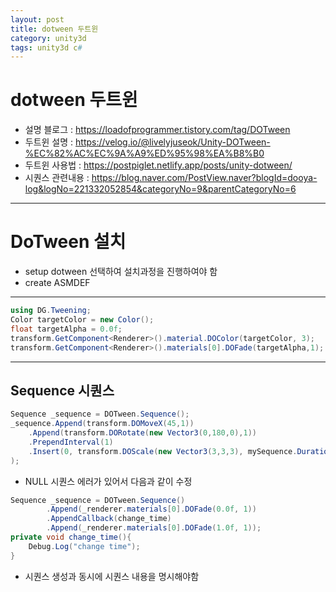```yaml
---
layout: post
title: dotween 두트윈
category: unity3d
tags: unity3d c#
---
```

# dotween 두트윈
* 설명 블로그 : https://loadofprogrammer.tistory.com/tag/DOTween
* 두트윈 설명 : https://velog.io/@livelyjuseok/Unity-DOTween-%EC%82%AC%EC%9A%A9%ED%95%98%EA%B8%B0
* 두트윈 사용법 : https://postpiglet.netlify.app/posts/unity-dotween/
* 시퀀스 관련내용 : https://blog.naver.com/PostView.naver?blogId=dooya-log&logNo=221332052854&categoryNo=9&parentCategoryNo=6

---

# DoTween 설치
* setup dotween 선택하여 설치과정을 진행하여야 함
* create ASMDEF

---

```c#
using DG.Tweening;
Color targetColor = new Color();
float targetAlpha = 0.0f;
transform.GetComponent<Renderer>().material.DOColor(targetColor, 3);
transform.GetComponent<Renderer>().materials[0].DOFade(targetAlpha,1);
```

---
## Sequence 시퀀스

```c#
Sequence _sequence = DOTween.Sequence();
_sequence.Append(transform.DOMoveX(45,1))
    .Append(transform.DORotate(new Vector3(0,180,0),1))
    .PrependInterval(1)
    .Insert(0, transform.DOScale(new Vector3(3,3,3), mySequence.Duration())
);
```

* NULL 시퀀스 에러가 있어서 다음과 같이 수정

```c#
Sequence _sequence = DOTween.Sequence()
        .Append(_renderer.materials[0].DOFade(0.0f, 1))
        .AppendCallback(change_time)
        .Append(_renderer.materials[0].DOFade(1.0f, 1));
private void change_time(){
    Debug.Log("change time");
}
```

* 시퀀스 생성과 동시에 시퀀스 내용을 명시해야함